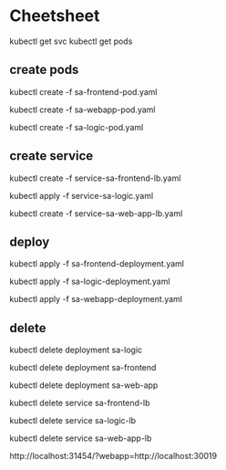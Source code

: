 # Cheetsheet
kubectl  get svc
kubectl  get pods

## create pods

kubectl create -f sa-frontend-pod.yaml

kubectl create -f sa-webapp-pod.yaml

kubectl create -f sa-logic-pod.yaml


## create service
kubectl create -f service-sa-frontend-lb.yaml

kubectl apply -f service-sa-logic.yaml

kubectl create -f service-sa-web-app-lb.yaml

## deploy
kubectl apply -f sa-frontend-deployment.yaml

kubectl apply -f sa-logic-deployment.yaml

kubectl apply -f sa-webapp-deployment.yaml

## delete
kubectl delete deployment sa-logic

kubectl delete deployment sa-frontend

kubectl delete deployment sa-web-app

kubectl delete service sa-frontend-lb

kubectl delete service sa-logic-lb

kubectl delete service sa-web-app-lb

http://localhost:31454/?webapp=http://localhost:30019